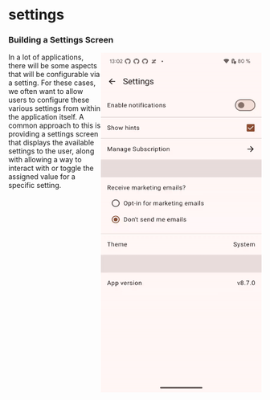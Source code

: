 # settings

### Building a Settings Screen

<img align="right" src="https://github.com/GuillemRoca/samples-jetpack-compose/blob/main/settings/assets/settings_demo.gif" alt="A demo illustrating the UI of the app" width="320" height="676" style="display: inline; float: right"/>

In a lot of applications, there will be some aspects that will be configurable via a setting. For these cases, we often want to allow users to configure these various settings from within the application itself. A common approach to this is providing a settings screen that displays the available settings to the user, along with allowing a way to interact with or toggle the assigned value for a specific setting.